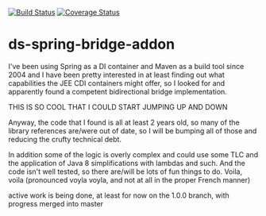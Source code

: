 [![Build Status](https://travis-ci.org/andyglick/ds-spring-bridge-addon.svg?branch=1.0.0)](https://travis-ci.org/andyglick/ds-spring-bridge-addon)
[![Coverage Status](https://coveralls.io/repos/github/andyglick/ds-spring-bridge-addon/badge.svg?branch=master)](https://coveralls.io/github/andyglick/ds-spring-bridge-addon?branch=master)

ds-spring-bridge-addon
======================

I've been using Spring as a  DI container and Maven as a build tool
since 2004 and I have been pretty interested in at least finding out
what capabilities the JEE CDI containers might offer, so I looked for
and apparently found a competent bidirectional bridge implementation.

THIS IS SO COOL THAT I COULD START JUMPING UP AND DOWN

Anyway, the code that I found is all at least 2 years old, so many of
the library references are/were out of date, so I will be bumping all
of those and reducing the crufty technical debt.

In addition some of the logic is overly complex and could use some TLC
and the application of Java 8 simplifications with lambdas and such. And
the code isn't well tested, so there are/will be lots of fun things to
do. Voila, voila (pronounced voyla voyla, and not at all in the proper
French manner)

active work is being done, at least for now on the 1.0.0 branch, with
progress merged into master

